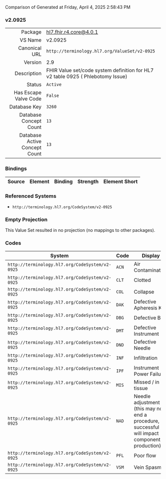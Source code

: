Comparison of 
Generated at Friday, April 4, 2025 2:58:43 PM

### v2.0925

|      |     |
| ---: | --- |
| Package | hl7.fhir.r4.core@4.0.1 |
| VS Name | v2.0925 |
| Canonical URL | `http://terminology.hl7.org/ValueSet/v2-0925` |
| Version | 2.9 |
| Description | FHIR Value set/code system definition for HL7 v2 table 0925 ( Phlebotomy Issue) |
| Status | `Active` |
| Has Escape Valve Code | `False` |
| Database Key | `3260` |
| Database Concept Count | `13` |
| Database Active Concept Count | `13` |
### Bindings

| Source | Element | Binding | Strength | Element Short |
| ------ | ------- | ------- | -------- | ------------- |

### Referenced Systems

* `http://terminology.hl7.org/CodeSystem/v2-0925`
### Empty Projection

This Value Set resulted in no projection (no mappings to other packages).

### Codes

| System | Code | Display |
| ------ | ---- | ------- |
| `http://terminology.hl7.org/CodeSystem/v2-0925` | `ACN` | Air Contamination |
| `http://terminology.hl7.org/CodeSystem/v2-0925` | `CLT` | Clotted |
| `http://terminology.hl7.org/CodeSystem/v2-0925` | `COL` | Collapse |
| `http://terminology.hl7.org/CodeSystem/v2-0925` | `DAK` | Defective Apheresis Kit |
| `http://terminology.hl7.org/CodeSystem/v2-0925` | `DBG` | Defective Bag |
| `http://terminology.hl7.org/CodeSystem/v2-0925` | `DMT` | Defective Instrument |
| `http://terminology.hl7.org/CodeSystem/v2-0925` | `DND` | Defective Needle |
| `http://terminology.hl7.org/CodeSystem/v2-0925` | `INF` | Infiltration |
| `http://terminology.hl7.org/CodeSystem/v2-0925` | `IPF` | Instrument Power Failure |
| `http://terminology.hl7.org/CodeSystem/v2-0925` | `MIS` | Missed / in tissue |
| `http://terminology.hl7.org/CodeSystem/v2-0925` | `NAD` | Needle adjustment (this may not end a procedure, if successful will impact component production) |
| `http://terminology.hl7.org/CodeSystem/v2-0925` | `PFL` | Poor flow |
| `http://terminology.hl7.org/CodeSystem/v2-0925` | `VSM` | Vein Spasm |
